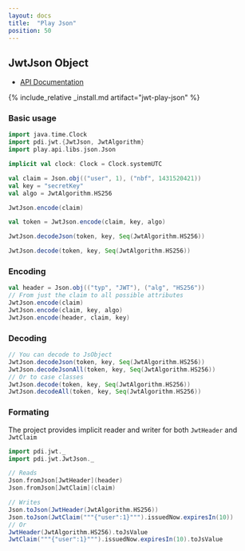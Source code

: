 ```yaml
---
layout: docs
title:  "Play Json"
position: 50
---
```


## JwtJson Object

- [API Documentation](https://jwt-scala.github.io/jwt-scala/api/pdi/jwt/JwtJson$.html)

{% include_relative _install.md artifact="jwt-play-json" %}

### Basic usage

```scala mdoc:silent
import java.time.Clock
import pdi.jwt.{JwtJson, JwtAlgorithm}
import play.api.libs.json.Json

implicit val clock: Clock = Clock.systemUTC

val claim = Json.obj(("user", 1), ("nbf", 1431520421))
val key = "secretKey"
val algo = JwtAlgorithm.HS256

JwtJson.encode(claim)

val token = JwtJson.encode(claim, key, algo)

JwtJson.decodeJson(token, key, Seq(JwtAlgorithm.HS256))

JwtJson.decode(token, key, Seq(JwtAlgorithm.HS256))
```

### Encoding

```scala mdoc:silent
val header = Json.obj(("typ", "JWT"), ("alg", "HS256"))
// From just the claim to all possible attributes
JwtJson.encode(claim)
JwtJson.encode(claim, key, algo)
JwtJson.encode(header, claim, key)
```

### Decoding

```scala mdoc:silent
// You can decode to JsObject
JwtJson.decodeJson(token, key, Seq(JwtAlgorithm.HS256))
JwtJson.decodeJsonAll(token, key, Seq(JwtAlgorithm.HS256))
// Or to case classes
JwtJson.decode(token, key, Seq(JwtAlgorithm.HS256))
JwtJson.decodeAll(token, key, Seq(JwtAlgorithm.HS256))
```

### Formating

The project provides implicit reader and writer for both `JwtHeader` and `JwtClaim`

```scala mdoc:silent
import pdi.jwt._
import pdi.jwt.JwtJson._

// Reads
Json.fromJson[JwtHeader](header)
Json.fromJson[JwtClaim](claim)

// Writes
Json.toJson(JwtHeader(JwtAlgorithm.HS256))
Json.toJson(JwtClaim("""{"user":1}""").issuedNow.expiresIn(10))
// Or
JwtHeader(JwtAlgorithm.HS256).toJsValue
JwtClaim("""{"user":1}""").issuedNow.expiresIn(10).toJsValue
```
